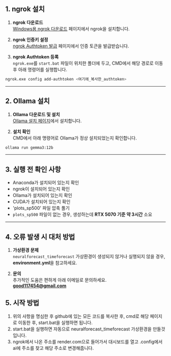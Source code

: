 
## 1. ngrok 설치

1. **ngrok 다운로드**  
[Windows용 ngrok 다운로드](https://ngrok.com/downloads/windows) 페이지에서 ngrok을 설치합니다.

2. **ngrok 인증키 설정**  
[ngrok Authtoken 발급](https://dashboard.ngrok.com/get-started/your-authtoken) 페이지에서 인증 토큰을 발급받습니다.

3. **ngrok Authtoken 등록**  
`ngrok.exe`를 `start.bat` 파일이 위치한 폴더에 두고, CMD에서 해당 경로로 이동 후 아래 명령어를 실행합니다.

```bash
ngrok.exe config add-authtoken <여기에_복사한_authtoken>
```

---

## 2. Ollama 설치

1. **Ollama 다운로드 및 설치**  
[Ollama 설치 페이지](https://ollama.com/download)에서 설치합니다.

2. **설치 확인**  
CMD에서 아래 명령어로 Ollama가 정상 설치되었는지 확인합니다.

```bash
ollama run gemma3:12b
```

---

## 3. 실행 전 확인 사항

- Anaconda가 설치되어 있는지 확인
- ngrok이 설치되어 있는지 확인
- Ollama가 설치되어 있는지 확인
- CUDA가 설치되어 있는지 확인
- 'plots_sp500' 파일 압축 풀기
- `plots_sp500` 파일이 없는 경우, 생성하는데 **RTX 5070 기준 약 3시간** 소요

---

## 4. 오류 발생 시 대처 방법

1. **가상환경 문제**  
`neuralforecast_timeforecast` 가상환경이 생성되지 않거나 실행되지 않을 경우, **environment.yml**을 참고하세요.

2. **문의**  
추가적인 도움은 편하게 아래 이메일로 문의하세요.  
**good117454@gmail.com**

## 5. 시작 방법

1. 위의 사항을 명심한 후 github에 있는 모든 코드를 복사한 후, cmd로 해당 페이지로 이동한 후, start.bat을 실행하면 됩니다.
2. start.bat을 실행하면 자동으로 neuralforecast_timeforecast 가상환경을 만들것입니다.
3. ngrok에서 나온 주소를 render.com으로 들어가서 대시보드를 열고 .config에서 ai에 주소를 찾고 해당 주소로 변경해줍니다.
